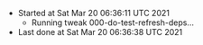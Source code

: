   - Started at Sat Mar 20 06:36:11 UTC 2021
    - Running tweak 000-do-test-refresh-deps...
  - Last done at Sat Mar 20 06:36:38 UTC 2021
